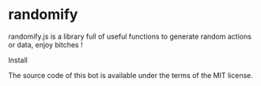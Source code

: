 # randomify
randomify.js is a library full of useful functions to generate random actions or data, enjoy bitches !

Install


The source code of this bot is available under the terms of the MIT license.
